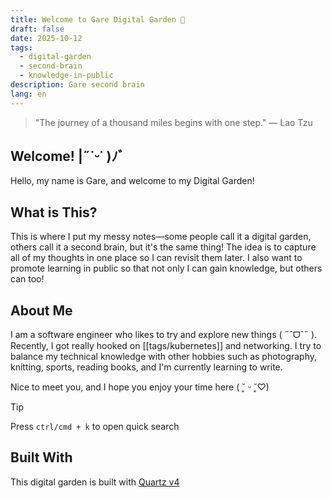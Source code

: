 ```yaml
---
title: Welcome to Gare Digital Garden 🍂 
draft: false
date: 2025-10-12
tags:
  - digital-garden
  - second-brain
  - knowledge-in-public
description: Gare second brain
lang: en
---
```

> "The journey of a thousand miles begins with one step." — Lao Tzu 

## Welcome! |˶˙ᵕ˙ )ﾉﾞ

Hello, my name is Gare, and welcome to my Digital Garden!

## What is This?

This is where I put my messy notes—some people call it a digital garden, others call it a second brain, but it's the same thing! The idea is to capture all of my thoughts in one place so I can revisit them later. I also want to promote learning in public so that not only I can gain knowledge, but others can too!

## About Me

I am a software engineer who likes to try and explore new things ( ˶ˆᗜˆ˵ ). Recently, I got really hooked on [[tags/kubernetes]] and networking. I try to balance my technical knowledge with other hobbies such as photography, knitting, sports, reading books, and I'm currently learning to write.

Nice to meet you, and I hope you enjoy your time here ( ˘͈ ᵕ ˘͈♡)

> [!TIP]
> Press `ctrl/cmd + k` to open quick search

## Built With

This digital garden is built with [Quartz v4](https://quartz.jzhao.xyz/)


